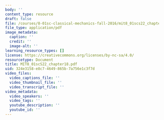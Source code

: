 ```yaml
---
body: ''
content_type: resource
draft: false
file: /courses/8-01sc-classical-mechanics-fall-2016/mit8_01scs22_chapter18.pdf
file_type: application/pdf
image_metadata:
  caption: ''
  credit: ''
  image-alt: ''
learning_resource_types: []
license: https://creativecommons.org/licenses/by-nc-sa/4.0/
resourcetype: Document
title: MIT8_01scS22_chapter18.pdf
uid: 324e3158-e8c7-4649-865b-7a756e1c3f7d
video_files:
  video_captions_file: ''
  video_thumbnail_file: ''
  video_transcript_file: ''
video_metadata:
  video_speakers: ''
  video_tags: ''
  youtube_description: ''
  youtube_id: ''
---
```

